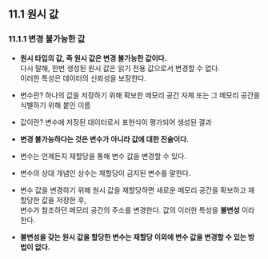 ## 11.1 원시 값

### 11.1.1 변경 불가능한 값

- **원시 타입의 값, 즉 원시 값은 변경 불가능한 값이다.**  
  다시 말해, 한번 생성된 원시 값은 읽기 전용 값으로서 변경할 수 없다.  
  이러한 특성은 데이터의 신뢰성을 보장한다.

- 변수란? 하나의 값을 저장하기 위해 확보한 메모리 공간 자체 또는 그 메모리 공간을 식별하기 위해 붙인 이름
- 값이란? 변수에 저장된 데이터로서 표현식이 평가되어 생성된 결과
- **변경 불가능하다는 것은 변수가 아니라 값에 대한 진술이다.**
- 변수는 언제든지 재할당을 통해 변수 값을 변경할 수 있다.
- 변수의 상대 개념인 상수는 재할당이 금지된 변수를 말한다.

- 변수 값을 변경하기 위해 원시 값을 재할당하면 새로운 메모리 공간을 확보하고 재할당한 값을 저장한 후,  
  변수가 참조하던 메모리 공간의 주소를 변경한다. 값의 이러한 특성을 **불변성** 이라 한다.
- **불변성을 갖는 원시 값을 할당한 변수는 재할당 이외에 변수 값을 변경할 수 있는 방법이 없다.**
